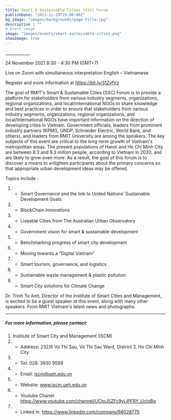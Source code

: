 ```yaml
---
title: Smart & Sustainable Cities (SSC) Forum
publishDate: "2021-11-29T19:00:00Z"
bg_image: "images/backgrounds/page-title.jpg"
description : ""
# Event image
image: "images/events/smart-sustainable-cities.png"
showImage: true
---
```


<!--StartFragment-->

\_\_\_\_\_\_\_\_\_\_\_\_

24 November 2021 
8:30 - 4:30 PM (GMT+7)

Live on Zoom with simultaneous interpretation English – Vietnamese 

Register and more information at https://bit.ly/31ZvfVz


The goal of RMIT's Smart & Sustainable Cities (SSC) Forum is to provide a platform for stakeholders from various industry segments, organizations, regional organizations, and local/international NGOs to share knowledge and best practices in order to ensure that stakeholders from various industry segments, organizations, regional organizations, and local/international NGOs have important information on the direction of developing cities in Vietnam. Government officials, leaders from prominent industry partners (KPMG, UNDP, Schneider Electric, World Bank, and others), and leaders from RMIT University are among the speakers. The key subjects of this event are critical to the long-term growth of Vietnam's metropolitan areas. The present populations of Hanoi and Ho Chi Minh City are between 8.3 and 9.3 million people, according to Vietnam in 2020, and are likely to grow even more. As a result, the goal of this forum is to discover a means to enlighten participants about the primary concerns so that appropriate urban development ideas may be offered.
 

Topics include : 

1. *   Smart Governance and the link to United Nations’ Sustainable Development Goals 
1. *   BlockChain Innovations 
1. *   Liveable Cities from The Australian Urban Observatory 
1. *   Government vision for smart & sustainable development 
1. *   Benchmarking progress of smart city development 
1. *   Moving towards a “Digital Vietnam” 
1. *   Smart tourism, governance, and logistics 
1. *   Sustainable waste management & plastic pollution 
1. *   Smart City solutions for Climate Change
 

Dr. Trinh Tu Anh, Director of the Institute of Smart Cities and Management, is excited to be a guest speaker at this event, along with many other speakers. 
From RMIT Vietnam's latest news and photographs.



***

##### For more information, please contact:
1. Institute of Smart City and Management (ISCM)
2. * Address: 232/6 Vo Thi Sau, Vo Thi Sau Ward, District 3, Ho Chi Minh City
3. * Tel: 028. 3930 9589
3. * Email: iscm@ueh.edu.vn 
3. * Website: www.iscm.ueh.edu.vn
4. * Youtube Chanel: https://www.youtube.com/channel/UCtoJ5ZFc9yLiPFRY_UcIoBg
5. * Linked in: https://www.linkedin.com/company/68028770